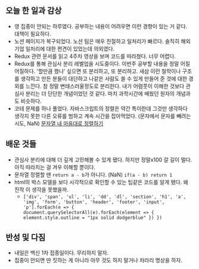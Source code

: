 ## 오늘 한 일과 감상

- 영 집중이 안되는 하루였다. 공부하는 내용이 어려우면 이런 경향이 있는 거 같다. 대책이 필요하다. 
- 노션 페이지가 복구되었다. 노션 팀은 매우 친절하고 일처리가 빠르다. 솔직히 해외 기업 일처리에 대한 편견이 있었는데 의외였다. 
- Redux 관련 문서를 읽고 4주차 영상을 보며 코드를 따라쳤다. 너무 어렵다. 
- Redux를 통해 관심사 분리 레벨업을 시도중이다. 이번주 공부할 내용을 정말 어질어질하다. '할만큼 했나' 싶으면 또 분리하고, 또 분리하고. 새삼 이런 철학이나 구조를 생각하고 만든 분들이 대단하고 나같은 사람도 쓸 수 있게 만들어 준 것에 대한 경외를 느낀다. 참 정말 변태스러울정도로 분리한다. 내가 어렴풋이 이해한 것보다 관심사 분리는 더 단단한 개념이었던 것 같다. 마치 과학시간에 배웠던 원자의 개념과도 비슷하다.
- 코테 문제를 하나 풀었다. 자바스크립트의 정렬은 약간 특이한데 그것만 생각하다 생각지 못한 다른 오류를 범하고 계속 시간을 잡아먹었다. (문자에서 문자를 빼려는 시도, NaN) [문자열 내 마음대로 정렬하기](https://programmers.co.kr/learn/courses/30/lessons/12915)

## 배운 것들
- 관심사 분리에 대해 더 깊게 고민해볼 수 있게 됐다. 하지만 정말x100 갈 길이 멀다. 아직 따라치는 걸 겨우 이해할 뿐이다.
- 문자열 정렬할 땐 `return a - b`가 아니다. (NaN) `if(a - b) return 1`
- html의 박스 모델을 보다 시각적으로 확인할 수 있는 팁같은 코드를 알게 됐다. 왜 진작 이 생각을 못했을까. 
  - `['div', 'span', 'ul', 'li', 'dd', 'dl', 'section', 'h1', 'a', 'img', 'form', 'button', 'header', 'footer', 'input', 'p'].forEach(e => { document.querySelectorAll(e).forEach(element => { element.style.outline = "1px solid dodgerblue" }) })`

## 반성 및 다짐

- 내일은 백신 1차 접종일이다. 무리하지 말자.
- 집중이 안되면 딴 짓하는 게 아니라 아무 것도 하지 말거나 차라리 명상을 하자.
